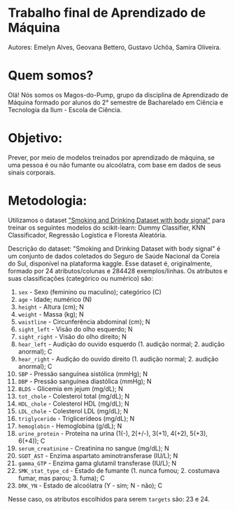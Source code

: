 # Trabalho final de Aprendizado de Máquina

Autores: Emelyn Alves, Geovana Bettero, Gustavo Uchôa, Samira Oliveira.

# Quem somos? 
Olá! Nós somos os Magos-do-Pump, grupo da disciplina de Aprendizado de Máquina formado por alunos do 2° semestre de Bacharelado em Ciência e Tecnologia da Ilum - Escola de Ciência. 

# Objetivo: 
Prever, por meio de modelos treinados por aprendizado de máquina, se uma pessoa é ou não fumante ou alcoólatra, com base em dados de seus sinais corporais. 

# Metodologia:
Utilizamos o dataset ["Smoking and Drinking Dataset with body signal"](https://www.kaggle.com/datasets/sooyoungher/smoking-drinking-dataset) para treinar os seguintes modelos do scikit-learn: Dummy Classifier, KNN Classificador, Regressão Logística e Floresta Aleatória. 

Descrição do dataset: 
"Smoking and Drinking Dataset with body signal" é um conjunto de dados coletados do Seguro de Saúde Nacional da Coreia do Sul, disponível na plataforma kaggle. Esse dataset é, originalmente, formado por 24 atributos/colunas e 284428 exemplos/linhas. Os atributos e suas classificações (categórico ou numérico) são: 
1. `sex` - Sexo (feminino ou maculino); categórico (C)
2. `age` - Idade; numérico (N)
3. `height` - Altura (cm); N
4. `weight` - Massa (kg); N
5. `waistline` - Circunferência abdominal (cm); N
6. `sight_left` - Visão do olho esquerdo; N
7. `sight_right` - Visão do olho direito; N
8. `hear_left` - Audição do ouvido esquerdo (1. audição normal; 2. audição anormal); C
9. `hear_right` - Audição do ouvido direito (1. audição normal; 2. audição anormal); C
10. `SBP` - Pressão sanguínea sistólica (mmHg); N 
11. `DBP` - Pressão sanguínea diastólica (mmHg); N 
12. `BLDS` - Glicemia em jejum (mg/dL); N 
13. `tot_chole` - Colesterol total (mg/dL); N
14. `HDL_chole` - Colesterol HDL (mg/dL); N
15. `LDL_chole` - Colesterol LDL (mg/dL); N
16. `triglyceride` - Triglicerídeos (mg/dL); N
17. `hemoglobin` - Hemoglobina (g/dL); N
18. `urine_protein` - Proteína na urina (1(-), 2(+/-), 3(+1), 4(+2), 5(+3), 6(+4)); C 
19. `serum_creatinine` - Creatinina no sangue (mg/dL); N
20. `SGOT_AST` - Enzima aspartato aminotransferase (IU/L); N
21. `gamma_GTP` - Enzima gama glutamil transferase (IU/L); N
23. `SMK_stat_type_cd` - Estado de fumante (1. nunca fumou; 2. costumava fumar, mas parou; 3. fuma); C
24. `DRK_YN` - Estado de alcoólatra (Y - sim; N - não); C

Nesse caso, os atributos escolhidos para serem `targets` são: 23 e 24. 

